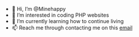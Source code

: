 - 👋 Hi, I’m @Minehappy
- 👀 I’m interested in coding PHP websites
- 🌱 I’m currently learning how to continue living
- 📫 Reach me through contacting me on this [email](mailto:136634110033@ncr1.deped.gov.ph)
